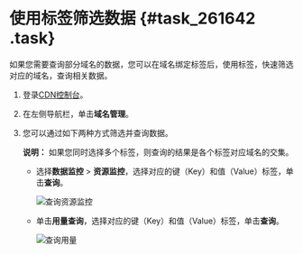 # 使用标签筛选数据 {#task_261642 .task}

如果您需要查询部分域名的数据，您可以在域名绑定标签后，使用标签，快速筛选对应的域名，查询相关数据。

1.  登录[CDN控制台](https://cdn.console.aliyun.com)。
2.  在左侧导航栏，单击**域名管理**。
3.  您可以通过如下两种方式筛选并查询数据。 

    **说明：** 如果您同时选择多个标签，则查询的结果是各个标签对应域名的交集。

    -   选择**数据监控** \> **资源监控**，选择对应的键（Key）和值（Value）标签，单击**查询**。

        ![查询资源监控](http://static-aliyun-doc.oss-cn-hangzhou.aliyuncs.com/assets/img/215865/156652824649631_zh-CN.png)

    -   单击**用量查询**，选择对应的键（Key）和值（Value）标签，单击**查询**。

        ![查询用量](http://static-aliyun-doc.oss-cn-hangzhou.aliyuncs.com/assets/img/215865/156652824649632_zh-CN.png)


